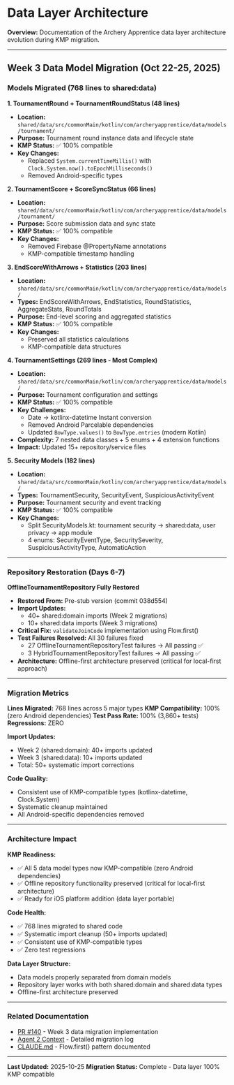 # Data Layer Architecture

**Overview:** Documentation of the Archery Apprentice data layer architecture evolution during KMP migration.

---

## Week 3 Data Model Migration (Oct 22-25, 2025)

### Models Migrated (768 lines to shared:data)

**1. TournamentRound + TournamentRoundStatus (48 lines)**
- **Location:** `shared/data/src/commonMain/kotlin/com/archeryapprentice/data/models/tournament/`
- **Purpose:** Tournament round instance data and lifecycle state
- **KMP Status:** ✅ 100% compatible
- **Key Changes:**
  - Replaced `System.currentTimeMillis()` with `Clock.System.now().toEpochMilliseconds()`
  - Removed Android-specific types

**2. TournamentScore + ScoreSyncStatus (66 lines)**
- **Location:** `shared/data/src/commonMain/kotlin/com/archeryapprentice/data/models/tournament/`
- **Purpose:** Score submission data and sync state
- **KMP Status:** ✅ 100% compatible
- **Key Changes:**
  - Removed Firebase @PropertyName annotations
  - KMP-compatible timestamp handling

**3. EndScoreWithArrows + Statistics (203 lines)**
- **Location:** `shared/data/src/commonMain/kotlin/com/archeryapprentice/data/models/`
- **Types:** EndScoreWithArrows, EndStatistics, RoundStatistics, AggregateStats, RoundTotals
- **Purpose:** End-level scoring and aggregated statistics
- **KMP Status:** ✅ 100% compatible
- **Key Changes:**
  - Preserved all statistics calculations
  - KMP-compatible data structures

**4. TournamentSettings (269 lines - Most Complex)**
- **Location:** `shared/data/src/commonMain/kotlin/com/archeryapprentice/data/models/`
- **Purpose:** Tournament configuration and settings
- **KMP Status:** ✅ 100% compatible
- **Key Challenges:**
  - Date → kotlinx-datetime Instant conversion
  - Removed Android Parcelable dependencies
  - Updated `BowType.values()` to `BowType.entries` (modern Kotlin)
- **Complexity:** 7 nested data classes + 5 enums + 4 extension functions
- **Impact:** Updated 15+ repository/service files

**5. Security Models (182 lines)**
- **Location:** `shared/data/src/commonMain/kotlin/com/archeryapprentice/data/models/`
- **Types:** TournamentSecurity, SecurityEvent, SuspiciousActivityEvent
- **Purpose:** Tournament security and event tracking
- **KMP Status:** ✅ 100% compatible
- **Key Changes:**
  - Split SecurityModels.kt: tournament security → shared:data, user privacy → app module
  - 4 enums: SecurityEventType, SecuritySeverity, SuspiciousActivityType, AutomaticAction

---

### Repository Restoration (Days 6-7)

**OfflineTournamentRepository Fully Restored**
- **Restored From:** Pre-stub version (commit 038d554)
- **Import Updates:**
  - 40+ shared:domain imports (Week 2 migrations)
  - 10+ shared:data imports (Week 3 migrations)
- **Critical Fix:** `validateJoinCode` implementation using Flow.first()
- **Test Failures Resolved:** All 30 failures fixed
  - 27 OfflineTournamentRepositoryTest failures → All passing ✅
  - 3 HybridTournamentRepositoryTest failures → All passing ✅
- **Architecture:** Offline-first architecture preserved (critical for local-first approach)

---

### Migration Metrics

**Lines Migrated:** 768 lines across 5 major types
**KMP Compatibility:** 100% (zero Android dependencies)
**Test Pass Rate:** 100% (3,860+ tests)
**Regressions:** ZERO

**Import Updates:**
- Week 2 (shared:domain): 40+ imports updated
- Week 3 (shared:data): 10+ imports updated
- Total: 50+ systematic import corrections

**Code Quality:**
- Consistent use of KMP-compatible types (kotlinx-datetime, Clock.System)
- Systematic cleanup maintained
- All Android-specific dependencies removed

---

### Architecture Impact

**KMP Readiness:**
- ✅ All 5 data model types now KMP-compatible (zero Android dependencies)
- ✅ Offline repository functionality preserved (critical for local-first architecture)
- ✅ Ready for iOS platform addition (data layer portable)

**Code Health:**
- ✅ 768 lines migrated to shared code
- ✅ Systematic import cleanup (50+ imports updated)
- ✅ Consistent use of KMP-compatible types
- ✅ Zero test regressions

**Data Layer Structure:**
- Data models properly separated from domain models
- Repository layer works with both shared:domain and shared:data types
- Offline-first architecture preserved

---

### Related Documentation

- [PR #140](https://github.com/blamechris/archery-apprentice/pull/140) - Week 3 data migration implementation
- [Agent 2 Context](https://github.com/blamechris/archery-apprentice/blob/main/docs/AGENT_CONTEXTS/AGENT_2_AAM.md) - Detailed migration log
- [CLAUDE.md](https://github.com/blamechris/archery-apprentice/blob/main/CLAUDE.md) - Flow.first() pattern documented

---

**Last Updated:** 2025-10-25
**Migration Status:** Complete - Data layer 100% KMP compatible
